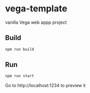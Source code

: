 # vega-template
vanilla Vega web appp project 

## Build

```bash
npm run build
```

## Run

```bash
npm run start
```
Go to http://localhost:1234 to preview it
